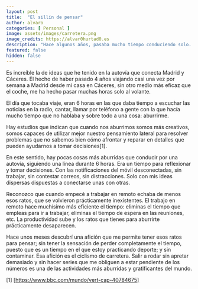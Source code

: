 ```yaml
---
layout: post
title:  "El sillín de pensar"
author: alvaro
categories: [ Personal ]
image: assets/images/carretera.png
image_credits: https://alvar0hurtad0.es
description: "Hace algunos años, pasaba mucho tiempo conduciendo solo. Estos momentos eran clave para pensar, Ahora que apenas viajo echaba de menos esos momentos para reflexionar."
featured: false
hidden: false
---
```


Es increíble la de ideas que he tenido en la autovía que conecta Madrid y Cáceres. El hecho de haber pasado 4 años viajando casi una vez por semana a Madrid desde mi casa en Cáceres, sin otro medio más eficaz que el coche, me ha hecho pasar muchas horas solo al volante.

El día que tocaba viaje, eran 6 horas en las que daba tiempo a escuchar las noticias en la radio, cantar, llamar por teléfono a gente con la que hacía mucho tiempo que no hablaba y sobre todo a una cosa: aburrirme.

Hay estudios que indican que cuando nos aburrimos somos más creativos, somos capaces de utilizar mejor nuestro pensamiento lateral para resolver problemas que no sabemos bien cómo afrontar y reparar en detalles que pueden ayudarnos a tomar decisiones[1].

En este sentido, hay pocas cosas más aburridas que conducir por una autovía, siguiendo una línea durante 6 horas. Era un tiempo para reflexionar y tomar decisiones. Con las notificaciones del móvil desconectadas, sin trabajar, sin contestar correos, sin distracciones. Solo con mis ideas dispersas dispuestas a conectarse unas con otras.

Reconozco que cuando empecé a trabajar en remoto echaba de menos esos ratos, que se volvieron prácticamente inexistentes. El trabajo en remoto hace muchísimo más eficiente el tiempo: eliminas el tiempo que empleas para ir a trabajar, eliminas el tiempo de espera en las reuniones, etc. La productividad sube y los ratos que tienes para aburrirte prácticamente desaparecen.

Hace unos meses descubrí una afición que me permite tener esos ratos para pensar; sin tener la sensación de perder completamente el tiempo, puesto que es un tiempo en el que estoy practicando deporte; y sin contaminar. Esa afición es el ciclismo de carretera. Salir a rodar sin apretar demasiado y sin hacer series que me obliguen a estar pendiente de los números es una de las actividades más aburridas y gratificantes del mundo.

[1] [https://www.bbc.com/mundo/vert-cap-40784675]

